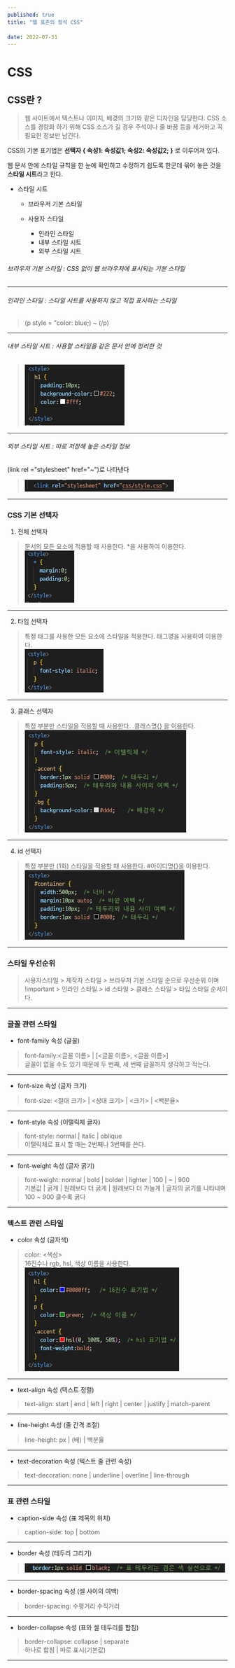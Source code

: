 ```yaml
---
published: true
title: "웹 표준의 정석 CSS"

date: 2022-07-31
---
```


# CSS

## CSS란 ?
> 웹 사이트에서 텍스트나 이미지, 배경의 크기와 같은 디자인을 담당한다.
> CSS 소스를 경량화 하기 위해 CSS 소스가 길 경우 주석이나 줄 바꿈 등을 제거하고 꼭 필요한 정보만 남긴다.

CSS의 기본 표기법은 <b> 선택자 { 속성1: 속성값1; 속성2: 속성값2; }</b> 로 이루어져 있다.

웹 문서 안에 스타일 규칙을 한 눈에 확인하고 수정하기 쉽도록 한군데 묶어 놓은 것을 **스타일 시트**라고 한다.
* 스타일 시트
  * 브라우저 기본 스타일

  * 사용자 스타일
    * 인라인 스타일
    * 내부 스타일 시트
    * 외부 스타일 시트

###### 브라우저 기본 스타일 : CSS 없이 웹 브라우저에 표시되는 기본 스타일
***
###### 인라인 스타일 : 스타일 시트를 사용하지 않고 직접 표시하는 스타일
> (p style = "color: blue;) ~ (/p)

***
###### 내부 스타일 시트 : 사용할 스타일을 같은 문서 안에 정리한 것
>![instylesheet](/assets/img/css%20img/instylesheet.PNG)

***
###### 외부 스타일 시트 : 따로 저장해 놓은 스타일 정보
(link rel ="stylesheet" href="~")로 나타낸다
>![outstylesheet](/assets/img/css%20img/outstylesheet.PNG)

***

### CSS 기본 선택자
 1. 전체 선택자
 > 문서의 모든 요소에 적용할 때 사용한다. *을 사용하여 이용한다.<br/>
 >![all](/assets/img/css%20img/all.PNG)
 
 ***

 2. 타입 선택자
 > 특정 태그를 사용한 모든 요소에 스타일을 적용한다. 태그명을 사용하여 이용한다.<br/>
 >![type](/assets/img/css%20img/type.PNG)

 ***

 3. 클래스 선택자
 > 특정 부분만 스타일을 적용할 때 사용한다. .클래스명{} 을 이용한다.<br/>
 >![class](/assets/img/css%20img/class.PNG)
 
 ***

 4. id 선택자
 > 특정 부분만 (1회) 스타일을 적용할 때 사용한다. #아이디명{}을 이용한다.<br/>
 >![id](/assets/img/css%20img/id.PNG)

 ***


### 스타일 우선순위
> 사용자스타일 > 제작자 스타일 > 브라우저 기본 스타일
순으로 우선순위 이며 <br/> 
> !important > 인라인 스타일 > id 스타일 > 클래스 스타일 > 타입 스타일 
순서이다.

***

### 글꼴 관련 스타일
 + font-family 속성 (글꼴)
 > font-family:<글꼴 이름> | [<글꼴 이름>, <글꼴 이름>]<br/>
 >글꼴이 없을 수도 있기 때문에 두 번째, 세 번째 글꼴까지 생각하고 적는다.

***

 + font-size 속성 (글자 크기)
 > font-size: <절대 크기> | <상대 크기> | <크기> | <백분율>

***

 + font-style 속성 (이탤릭체 글자)
 > font-style: normal | italic | oblique<br/>
 > 이탤릭체로 표시 할 때는 2번째나 3번째를 쓴다.

***

 + font-weight 속성 (글자 굵기)
 > font-weight: normal | bold | bolder | lighter | 100 | ~ | 900<br/>
 > 기본값 | 굵게 | 원래보다 더 굵게 | 원래보다 더 가늘게 | 글자의 굵기를 나타내며 100 ~ 900 클수록 굵다

***
### 텍스트 관련 스타일
  + color 속성 (글자색)
  > color: <색상> <br/>
  >16진수나 rgb, hsl, 색상 이름을 사용한다.<br/>
  >![color](/assets/img/css%20img/color.PNG)

*** 

  + text-align 속성 (텍스트 정렬)
  > text-align: start | end | left | right | center | justify | match-parent <br/>

***

  + line-height 속성 (줄 간격 조절)
  > line-height: px | (배) | 백분율

***

  + text-decoration 속성 (텍스트 줄 관련 속성)
  > text-decoration: none | underline | overline | line-through

***

### 표 관련 스타일
  + caption-side 속성 (표 제목의 위치)
  > caption-side: top | bottom

***

  + border 속성 (테두리 그리기)
  > ![border](/assets/img/css%20img/border.PNG)

***

  + border-spacing 속성 (셀 사이의 여백)
  > border-spacing: 수평거리 수직거리

***

  + border-collapse 속성 (표와 셀 테두리를 합침)
  > border-collapse: collapse | separate<br/>
  > 하나로 합침 | 따로 표시(기본값)
  
***